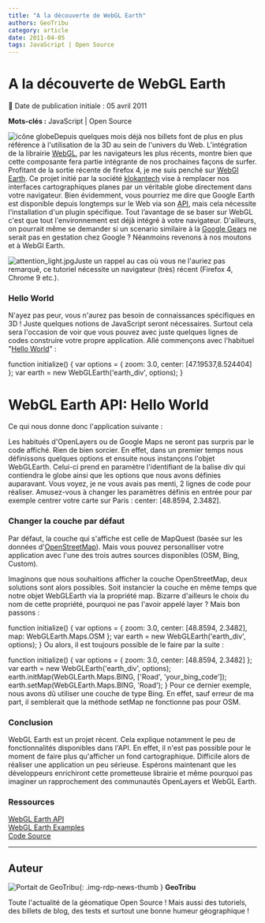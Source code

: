 ```yaml
---
title: "A la découverte de WebGL Earth"
authors: GeoTribu
category: article
date: 2011-04-05
tags: JavaScript | Open Source
---
```


# A la découverte de WebGL Earth

:calendar: Date de publication initiale : 05 avril 2011

**Mots-clés :** JavaScript | Open Source

![icône globe](https://cdn.geotribu.fr/img/internal/icons-rdp-news/world.png)Depuis quelques mois déjà nos billets font de plus en plus référence à l'utilisation de la 3D au sein de l'univers du Web. L'intégration de la librairie [WebGL](https://fr.wikipedia.org/wiki/WebGL), par les navigateurs les plus récents, montre bien que cette composante fera partie intégrante de nos prochaines façons de surfer. Profitant de la sortie récente de firefox 4, je me suis penché sur [WebGl Earth](WebGl%20Earth). Ce projet initié par la société [klokantech](http://www.klokantech.com/) vise à remplacer nos interfaces cartographiques planes par un véritable globe directement dans votre navigateur. Bien évidemment, vous pourriez me dire que Google Earth est disponible depuis longtemps sur le Web via son [API](http://code.google.com/apis/earth/), mais cela nécessite l'installation d'un plugin spécifique. Tout l’avantage de se baser sur WebGL c'est que tout l'environnement est déjà intégré à votre navigateur. D'ailleurs, on pourrait même se demander si un scenario similaire à la [Google Gears](http://pro.01net.com/editorial/509349/google-delaisse-gears-au-profit-d-html-5/) ne serait pas en gestation chez Google ? Néanmoins revenons à nos moutons et à WebGl Earth.

![attention_light.jpg](http://geotribu.net/sites/default/files/Tuto/img/attention_light.jpg)Juste un rappel au cas où vous ne l'auriez pas remarqué, ce tutoriel nécessite un navigateur (très) récent (Firefox 4, Chrome 9 etc.).

### Hello World

N'ayez pas peur, vous n'aurez pas besoin de connaissances spécifiques en 3D ! Juste quelques notions de JavaScript seront nécessaires. Surtout cela sera l'occasion de voir que vous pouvez avec juste quelques lignes de codes construire votre propre application. Allé commençons avec l'habituel "[Hello World](http://www.webglearth.org/api)" :

function initialize() { var options = { zoom: 3.0, center: [47.19537,8.524404] }; var earth = new WebGLEarth('earth\_div', options); }  

# WebGL Earth API: Hello World

Ce qui nous donne donc l'application suivante :

Les habitués d'OpenLayers ou de Google Maps ne seront pas surpris par le code affiché. Rien de bien sorcier. En effet, dans un premier temps nous définissons quelques options et ensuite nous instançons l'objet WebGLEarth. Celui-ci prend en paramètre l'identifiant de la balise div qui contiendra le globe ainsi que les options que nous avons définies auparavant. Vous voyez, je ne vous avais pas menti, 2 lignes de code pour réaliser. Amusez-vous à changer les paramètres définis en entrée pour par exemple centrer votre carte sur Paris : center: [48.8594, 2.3482].

### Changer la couche par défaut

Par défaut, la couche qui s'affiche est celle de [](http://www.mapquest.fr/mq/home.do)MapQuest (basée sur les données d'[OpenStreetMap](https://www.openstreetmap.org/)). Mais vous pouvez personalliser votre application avec l'une des trois autres sources disponibles (OSM, Bing, Custom).

Imaginons que nous souhaitions afficher la couche OpenStreetMap, deux solutions sont alors possibles. Soit instancier la couche en même temps que notre objet WebGLEarth via la propriété map. Bizarre d'ailleurs le choix du nom de cette propriété, pourquoi ne pas l'avoir appelé layer ? Mais bon passons :

function initialize() { var options = { zoom: 3.0, center: [48.8594, 2.3482], map: WebGLEarth.Maps.OSM }; var earth = new WebGLEarth('earth\_div', options); }  Ou alors, il est toujours possible de le faire par la suite :

function initialize() { var options = { zoom: 3.0, center: [48.8594, 2.3482] }; var earth = new WebGLEarth('earth\_div', options); earth.initMap(WebGLEarth.Maps.BING, ['Road', 'your\_bing\_code']); earth.setMap(WebGLEarth.Maps.BING, 'Road'); }  Pour ce dernier exemple, nous avons dû utiliser une couche de type Bing. En effet, sauf erreur de ma part, il semblerait que la méthode setMap ne fonctionne pas pour OSM.

### Conclusion

WebGL Earth est un projet récent. Cela explique notamment le peu de fonctionnalités disponibles dans l'API. En effet, il n'est pas possible pour le moment de faire plus qu'afficher un fond cartographique. Difficile alors de réaliser une application un peu sérieuse. Espérons maintenant que les développeurs enrichiront cette prometteuse librairie et même pourquoi pas imaginer un rapprochement des communautés OpenLayers et WebGL Earth.

### Ressources

[WebGL Earth API](http://www.webglearth.org/api)  
[WebGL Earth Examples](http://webglearth.googlecode.com/svn/trunk/api/examples/)  
[Code Source](http://code.google.com/p/webglearth/)

----

## Auteur

![Portait de GeoTribu](https://cdn.geotribu.fr/img/internal/charte/geotribu\_logo\_64x64.png){: .img-rdp-news-thumb }
**GeoTribu**

Toute l'actualité de la géomatique Open Source ! Mais aussi des tutoriels, des billets de blog, des tests et surtout une bonne humeur géographique !
